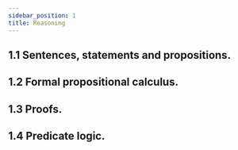 ```yaml
---
sidebar_position: 1
title: Reasoning
---
```


## 1.1 Sentences, statements and propositions. 
## 1.2 Formal propositional calculus. 
## 1.3 Proofs. 
## 1.4 Predicate logic. 